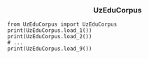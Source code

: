 <div id="top"></div>

<!-- PROJECT SHIELDS -->

<!-- PROJECT LOGO -->
<br />
<div align="center">
  <h3 align="center">UzEduCorpus</h3>
  
</div>

```
from UzEduCorpus import UzEduCorpus
print(UzEduCorpus.load_1())
print(UzEduCorpus.load_2())
# ...
print(UzEduCorpus.load_9())
```